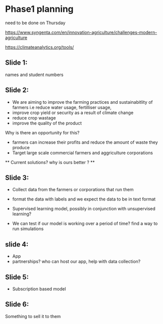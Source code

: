 # Phase1 planning 

need to be done on Thursday

https://www.syngenta.com/en/innovation-agriculture/challenges-modern-agriculture

https://climateanalytics.org/tools/

## Slide 1:
names and student numbers

## Slide 2:
- We are aiming to improve the farming practices and sustainabitlity of farmers
i.e reduce water usage, fertilliser usage, 
- improve crop yield or security as a result of climate change
- reduce crop wastage
- improve the quality of the product


Why is there an opportunity for this?
- farmers can increase their profits and reduce the amount of waste they produce
- Target large scale commercial farmers and aggriculture corporations


** Current solutions? why is ours better ? **

## Slide 3:
- Collect data from the farmers or corporations that run them 
- format the data with labels and we expect the data to be in text format

- Supervised learning model, possibly in conjunction with unsupervised learning?

-  We can test if our model is working over a period of time? find a way to run simulations

## slide 4:
- App
- partnerships? who can host our app, help with data collection?

## Slide 5:
- Subscription based model

## Slide 6:
Something to sell it to them


